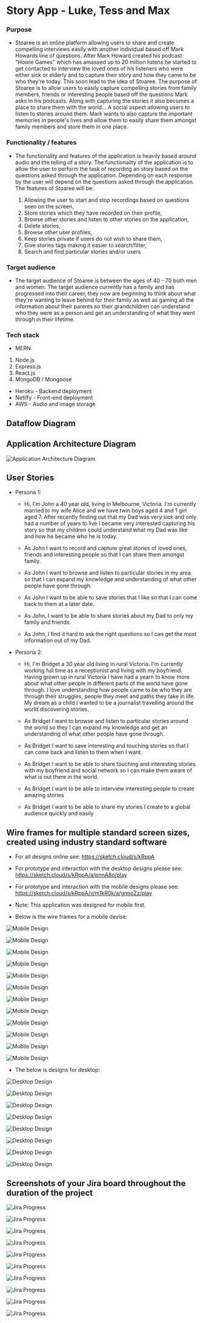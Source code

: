 # Story App - Luke, Tess and Max

### Purpose

- Stoaree is an online platform allowing users to share and create compelling interviews easily with another individual based off Mark Howards line of questions. After Mark Howard created his podcast "Howie Games" which has amassed up to 20 million listens he started to get contacted to interview the loved ones of his listeners who were either sick or elderly and to capture their story and how they came to be who they're today. This soon lead to the idea of Stoaree. The purpose of Stoaree is to allow users to easily capture compelling stories from family members, friends or interesting people based off the questions Mark asks in his podcasts. Along with capturing the stories it also becomes a place to share them with the world... A social aspect allowing users to listen to stories around them. Mark wants to also capture the important memories in people's lives and allow them to easily share them amongst family members and store them in one place.

### Functionality / features

- The functionality and features of the application is heavily based around audio and the telling of a story. The functionality of the application is to allow the user to perform the task of recording an story based on the questions asked through the application. Depending on each response by the user will depend on the questions asked through the application. The features of Stoaree will be:

  1. Allowing the user to start and stop recordings based on questions seen on the screen,
  2. Store stories which they have recorded on their profile,
  3. Browse other stories and listen to other stories on the application,
  4. Delete stories,
  5. Browse other user profiles,
  6. Keep stories private if users do not wish to share them,
  7. Give stories tags making it easier to search/filter,
  8. Search and find particular stories and/or users

### Target audience

- The target audience of Stoaree is between the ages of 40 - 70 both men and women. The target audience currently has a family and has progressed into their career, they now are beginning to think about what they're wanting to leave behind for their family as well as gaining all the information about their parents so their grandchildren can understand who they were as a person and get an understanding of what they went through in their lifetime.

### Tech stack

- MERN

1. Node.js
2. Express.js
3. React.js
4. MongoDB / Mongoose

- Heroku - Backend deployment
- Netilfy - Front-end deployment
- AWS - Audio and image storage

## Dataflow Diagram

## Application Architecture Diagram

![Application Architecture Diagram](./images/ApplicationArchitectureDiagram/asf.png)

## User Stories

  - Persona 1:

    - Hi, I'm John a 40 year old, living in Melbourne, Victoria. I'm currently married to my wife Alice and we have twin boys aged 4 and 1 girl aged 7. After recently finding out that my Dad was very sick and only had a number of years to live I became very interested capturing his story so that my children could understand what my Dad was like and how he became who he is today.

    - As John I want to record and capture great stories of loved ones, friends and interesting people so that I can share them amongst family. 

    - As John I want to browse and listen to particular stories in my area so that I can expand my knowledge and understanding of what other people have gone through. 

    - As John I want to be able to save stories that I like so that I can come back to them at a later date.

    - As John, I want to be able to share stories about my Dad to only my family and friends. 

    - As John, I find it hard to ask the right questions so I can get the most information out of my Dad.
    
  - Persona 2: 

      - Hi, I'm Bridget a 30 year old living in rural Victoria. I'm currently working full time as a receptionist and living with my boyfriend. Having grown up in rural Victoria I have had a yearn to know more about what other people in different parts of the world have gone through. I love understanding how people came to be who they are through their struggles, people they meet and paths they take in life. My dream as a child I wanted to be a journalist travelling around the world discovering stories. 

      - As Bridget I want to browse and listen to particular stories around the world so they I can expand my knowledge and get an understanding of what other people have gone through.

      - As Bridget I want to save interesting and touching stories so that I can come back and listen to them when I want.

      - As Bridget I want to be able to share touching and interesting stories with my boyfriend and social network so I can make them aware of what is out there in the world.

      - As Bridget I want to be able to interview interesting people to create amazing stories
  
      - As Bridget I want to be able to share my stories I create to a global audience quickly and easily


## Wire frames for multiple standard screen sizes, created using industry standard software

  - For all designs online see: https://sketch.cloud/s/kRppA 
  - For prototype and interaction with the desktop designs please see: https://sketch.cloud/s/kRppA/a/pnnA8o/play 
  - For prototype and interaction with the mobile designs please see: https://sketch.cloud/s/kRppA/v/m1kR0k/a/gnnoZz/play 

  - Note: This application was designed for mobile first.
  - Below is the wire frames for a mobile devise:

  ![Mobile Design](./images/mobileDesigns/01_mobile_design.png)

  ![Mobile Design](./images/mobileDesigns/02_mobile_design.png)

  ![Mobile Design](./images/mobileDesigns/03_mobile_design.png)

  ![Mobile Design](./images/mobileDesigns/04_mobile_design.png)

  ![Mobile Design](./images/mobileDesigns/05_mobile_design.png)

  ![Mobile Design](./images/mobileDesigns/06_mobile_design.png)

  ![Mobile Design](./images/mobileDesigns/07_mobile_design.png)

  ![Mobile Design](./images/mobileDesigns/08_mobile_design.png)

  ![Mobile Design](./images/mobileDesigns/09_mobile_design.png)

  ![Mobile Design](./images/mobileDesigns/10_mobile_design.png)

  ![Mobile Design](./images/mobileDesigns/11_mobile_design.png)

  ![Mobile Design](./images/mobileDesigns/12_mobile_design.png)

  - The below is designs for desktop: 

  ![Desktop Design](./images/desktopDesigns/01_desktop_design.png)

  ![Desktop Design](./images/desktopDesigns/02_desktop_design.png)

  ![Desktop Design](./images/desktopDesigns/03_desktop_design.png)

  ![Desktop Design](./images/desktopDesigns/04_desktop_design.png)

  ![Desktop Design](./images/desktopDesigns/05_desktop_design.png)

  ![Desktop Design](./images/desktopDesigns/06_desktop_design.png)

  ![Desktop Design](./images/desktopDesigns/07_desktop_design.png)

  ![Desktop Design](./images/desktopDesigns/08_desktop_design.png)

## Screenshots of your Jira board throughout the duration of the project

  ![Jira Progress](./images/jiraProgress/01-jira-progress.png)

  ![Jira Progress](./images/jiraProgress/02-jira-progress.png)

  ![Jira Progress](./images/jiraProgress/03-jira-progress.png)

  ![Jira Progress](./images/jiraProgress/04-jira-progress.png)

  ![Jira Progress](./images/jiraProgress/05-jira-progress.png)

  ![Jira Progress](./images/jiraProgress/06-jira-progress.png)

  ![Jira Progress](./images/jiraProgress/07-jira-progress.png)

  ![Jira Progress](./images/jiraProgress/08-jira-progress.png)

  ![Jira Progress](./images/jiraProgress/09-jira-progress.png)
  
  ![Jira Progress](./images/jiraProgress/10-jira-progress.png)


